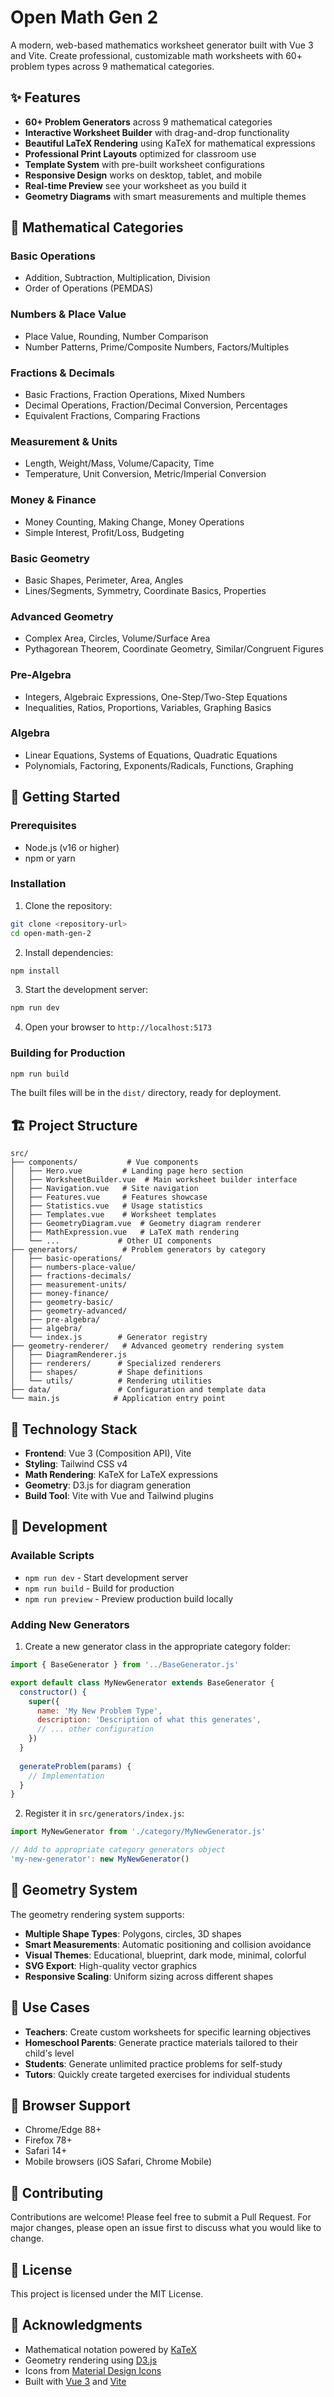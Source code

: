 # Open Math Gen 2

A modern, web-based mathematics worksheet generator built with Vue 3 and Vite. Create professional, customizable math worksheets with 60+ problem types across 9 mathematical categories.

## ✨ Features

- **60+ Problem Generators** across 9 mathematical categories
- **Interactive Worksheet Builder** with drag-and-drop functionality
- **Beautiful LaTeX Rendering** using KaTeX for mathematical expressions
- **Professional Print Layouts** optimized for classroom use
- **Template System** with pre-built worksheet configurations
- **Responsive Design** works on desktop, tablet, and mobile
- **Real-time Preview** see your worksheet as you build it
- **Geometry Diagrams** with smart measurements and multiple themes

## 🔢 Mathematical Categories

### Basic Operations
- Addition, Subtraction, Multiplication, Division
- Order of Operations (PEMDAS)

### Numbers & Place Value
- Place Value, Rounding, Number Comparison
- Number Patterns, Prime/Composite Numbers, Factors/Multiples

### Fractions & Decimals
- Basic Fractions, Fraction Operations, Mixed Numbers
- Decimal Operations, Fraction/Decimal Conversion, Percentages
- Equivalent Fractions, Comparing Fractions

### Measurement & Units
- Length, Weight/Mass, Volume/Capacity, Time
- Temperature, Unit Conversion, Metric/Imperial Conversion

### Money & Finance
- Money Counting, Making Change, Money Operations
- Simple Interest, Profit/Loss, Budgeting

### Basic Geometry
- Basic Shapes, Perimeter, Area, Angles
- Lines/Segments, Symmetry, Coordinate Basics, Properties

### Advanced Geometry
- Complex Area, Circles, Volume/Surface Area
- Pythagorean Theorem, Coordinate Geometry, Similar/Congruent Figures

### Pre-Algebra
- Integers, Algebraic Expressions, One-Step/Two-Step Equations
- Inequalities, Ratios, Proportions, Variables, Graphing Basics

### Algebra
- Linear Equations, Systems of Equations, Quadratic Equations
- Polynomials, Factoring, Exponents/Radicals, Functions, Graphing

## 🚀 Getting Started

### Prerequisites
- Node.js (v16 or higher)
- npm or yarn

### Installation

1. Clone the repository:
```bash
git clone <repository-url>
cd open-math-gen-2
```

2. Install dependencies:
```bash
npm install
```

3. Start the development server:
```bash
npm run dev
```

4. Open your browser to `http://localhost:5173`

### Building for Production

```bash
npm run build
```

The built files will be in the `dist/` directory, ready for deployment.

## 🏗️ Project Structure

```
src/
├── components/           # Vue components
│   ├── Hero.vue         # Landing page hero section
│   ├── WorksheetBuilder.vue  # Main worksheet builder interface
│   ├── Navigation.vue   # Site navigation
│   ├── Features.vue     # Features showcase
│   ├── Statistics.vue   # Usage statistics
│   ├── Templates.vue    # Worksheet templates
│   ├── GeometryDiagram.vue  # Geometry diagram renderer
│   ├── MathExpression.vue   # LaTeX math rendering
│   └── ...             # Other UI components
├── generators/          # Problem generators by category
│   ├── basic-operations/
│   ├── numbers-place-value/
│   ├── fractions-decimals/
│   ├── measurement-units/
│   ├── money-finance/
│   ├── geometry-basic/
│   ├── geometry-advanced/
│   ├── pre-algebra/
│   ├── algebra/
│   └── index.js        # Generator registry
├── geometry-renderer/   # Advanced geometry rendering system
│   ├── DiagramRenderer.js
│   ├── renderers/      # Specialized renderers
│   ├── shapes/         # Shape definitions
│   └── utils/          # Rendering utilities
├── data/               # Configuration and template data
└── main.js            # Application entry point
```

## 🎨 Technology Stack

- **Frontend**: Vue 3 (Composition API), Vite
- **Styling**: Tailwind CSS v4
- **Math Rendering**: KaTeX for LaTeX expressions
- **Geometry**: D3.js for diagram generation
- **Build Tool**: Vite with Vue and Tailwind plugins

## 🔧 Development

### Available Scripts

- `npm run dev` - Start development server
- `npm run build` - Build for production
- `npm run preview` - Preview production build locally

### Adding New Generators

1. Create a new generator class in the appropriate category folder:
```javascript
import { BaseGenerator } from '../BaseGenerator.js'

export default class MyNewGenerator extends BaseGenerator {
  constructor() {
    super({
      name: 'My New Problem Type',
      description: 'Description of what this generates',
      // ... other configuration
    })
  }
  
  generateProblem(params) {
    // Implementation
  }
}
```

2. Register it in `src/generators/index.js`:
```javascript
import MyNewGenerator from './category/MyNewGenerator.js'

// Add to appropriate category generators object
'my-new-generator': new MyNewGenerator()
```

## 📐 Geometry System

The geometry rendering system supports:
- **Multiple Shape Types**: Polygons, circles, 3D shapes
- **Smart Measurements**: Automatic positioning and collision avoidance
- **Visual Themes**: Educational, blueprint, dark mode, minimal, colorful
- **SVG Export**: High-quality vector graphics
- **Responsive Scaling**: Uniform sizing across different shapes

## 🎯 Use Cases

- **Teachers**: Create custom worksheets for specific learning objectives
- **Homeschool Parents**: Generate practice materials tailored to their child's level
- **Students**: Generate unlimited practice problems for self-study
- **Tutors**: Quickly create targeted exercises for individual students

## 📱 Browser Support

- Chrome/Edge 88+
- Firefox 78+
- Safari 14+
- Mobile browsers (iOS Safari, Chrome Mobile)

## 🤝 Contributing

Contributions are welcome! Please feel free to submit a Pull Request. For major changes, please open an issue first to discuss what you would like to change.

## 📄 License

This project is licensed under the MIT License.

## 🙏 Acknowledgments

- Mathematical notation powered by [KaTeX](https://katex.org/)
- Geometry rendering using [D3.js](https://d3js.org/)
- Icons from [Material Design Icons](https://fonts.google.com/icons)
- Built with [Vue 3](https://vuejs.org/) and [Vite](https://vitejs.dev/)